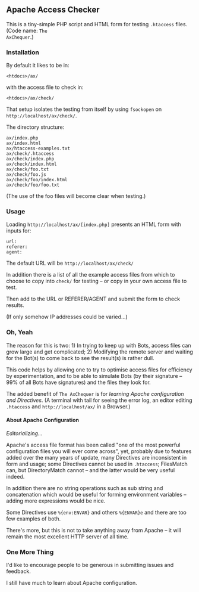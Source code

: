 ## Apache Access Checker

This is a tiny-simple PHP script and HTML form for testing <code>.htaccess</code> 
files. (Code name: <code>The AxChequer</code>.)

### Installation

By default it likes to be in:

    <htdocs>/ax/

with the access file to check in:

    <htdocs>/ax/check/

That setup isolates the testing from itself by using <code>fsockopen</code> on 
<code>http://localhost/ax/check/</code>.

The directory structure:

    ax/index.php
    ax/index.html
    ax/htaccess-examples.txt
    ax/check/.htaccess
    ax/check/index.php
    ax/check/index.html
    ax/check/foo.txt
    ax/check/foo.js
    ax/check/foo/index.html
    ax/check/foo/foo.txt

(The use of the foo files will become clear when testing.)

### Usage

Loading <code>http://localhost/ax/[index.php]</code> presents an HTML form with 
inputs for:

    url:
    referer:
    agent:

The default URL will be <code>http://localhost/ax/check/</code>

In addition there is a list of all the example access files from which to 
choose to copy into <code>check/</code> for testing &ndash; or copy in your 
own access file to test.

Then add to the URL or REFERER/AGENT and submit the form to check results.

(If only somehow IP addresses could be varied...)

### Oh, Yeah

The reason for this is two: 1) In trying to keep up with Bots, access files 
can grow large and get complicated; 2) Modifying the remote server and waiting 
for the Bot(s) to come back to see the result(s) is rather dull.

This code helps by allowing one to try to optimise access files for efficiency 
by experimentation, and to be able to simulate Bots (by their signature &ndash; 
99% of all Bots have signatures) and the files they look for.

The added benefit of <code>The AxChequer</code> is for *learning Apache* 
*configuration and Directives*. (A terminal with tail for seeing the error log, 
an editor editing <code>.htaccess</code> and <code>http://localhost/ax/</code> 
in a Browser.)

#### About Apache Configuration

*Editorializing...*

Apache's access file format has been called "one of the most powerful 
configuration files you will ever come across", yet, probably due to features 
added over the many years of update, many Directives are inconsistent in 
form and usage; some Directives cannot be used in <code>.htaccess</code>; 
FilesMatch can, but DirectoryMatch cannot &ndash; and the latter would be very 
useful indeed.

In addition there are no string operations such as sub string and concatenation 
which would be useful for forming environment variables &ndash; adding more 
expressions would be nice.

Some Directives use <code>%{env:ENVAR}</code> and others <code>%{ENVAR}e</code> 
and there are too few examples of both.

There's more, but this is not to take anything away from Apache &ndash; it will 
remain the most excellent HTTP server of all time.

### One More Thing

I'd like to encourage people to be generous in submitting issues and feedback.

I still have much to learn about Apache configuration.
